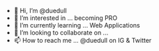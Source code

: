 - 👋 Hi, I’m @duedull
- 👀 I’m interested in ... becoming PRO
- 🌱 I’m currently learning ... Web Applications
- 💞️ I’m looking to collaborate on ...
- 📫 How to reach me ... @duedull on IG & Twitter

<!---
duedull/duedull is a ✨ special ✨ repository because its `README.md` (this file) appears on your GitHub profile.
You can click the Preview link to take a look at your changes.
--->
